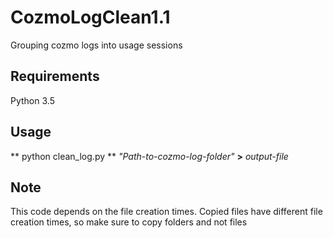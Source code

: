 # CozmoLogClean1.1
Grouping cozmo logs into usage sessions

## Requirements
Python 3.5

## Usage

** python clean_log.py ** *"Path-to-cozmo-log-folder"*  **>** *output-file*

## Note 
This code depends on the file creation times. Copied files have different file creation times, so make sure to copy folders and not files

